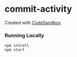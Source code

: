 # commit-activity
Created with [CodeSandbox](https://codesandbox.io/s/github/jsnchn/commit-activity)

### Running Locally
```
npm install
npm start
```
